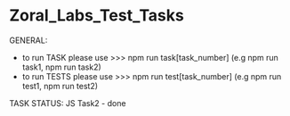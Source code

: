 # Zoral_Labs_Test_Tasks

GENERAL:
- to run TASK please use >>> npm run task[task_number] (e.g npm run task1, npm run task2) 
- to run TESTS please use >>> npm run test[task_number] (e.g npm run test1, npm run test2) 

TASK STATUS:
JS Task2 - done